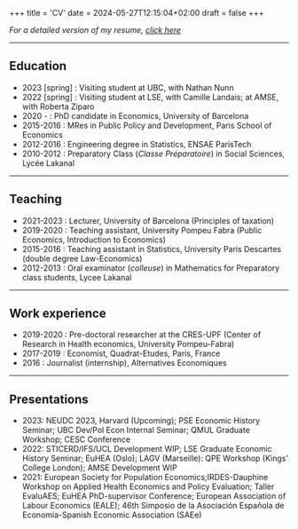 +++
title = 'CV'
date = 2024-05-27T12:15:04+02:00
draft = false
+++

*For a detailed version of my resume, [click here](https://www.dropbox.com/scl/fi/dgxmiolgiwfhvipp4wsll/Beigelman_CV.pdf?rlkey=5vl5yqpbn3du3rfk1neokg3xm&dl=0)*

<!--
https://www.dropbox.com/scl/fi/fpwyw3d77xo4kqvx7v0t5/CV_BEIGELMAN.pdf?rlkey=ojepg8vbku3wr65c1jr41pxsv&dl=0
-->

---

## Education ##

* 2023 [spring] : Visiting student at UBC, with Nathan Nunn
* 2022 [spring] : Visiting student at LSE, with Camille Landais; at AMSE, with Roberta Ziparo
* 2020 - : PhD candidate in Economics, University of Barcelona 
* 2015-2016 : MRes in Public Policy and Development, Paris School of Economics
* 2012-2016 : Engineering degree in Statistics, ENSAE ParisTech
* 2010-2012 : Preparatory Class (*Classe Préparatoire*) in Social Sciences, Lycée Lakanal


---


## Teaching ##

* 2021-2023 : Lecturer, University of Barcelona (Principles of taxation)
* 2019-2020 : Teaching assistant, University Pompeu Fabra (Public Economics, Introduction to Economics)
* 2015-2016 : Teaching assistant in Statistics, University Paris Descartes (double degree Law-Economics)
* 2012-2013 :  Oral examinator (*colleuse*) in Mathematics for Preparatory class students, Lycee Lakanal

---

## Work experience ## 

* 2019-2020 : Pre-doctoral researcher at the CRES-UPF (Center of Research in Health economics, University Pompeu-Fabra)
* 2017-2019 : Economist, Quadrat-Etudes, Paris, France
* 2016 : Journalist (internship), Alternatives Economiques  

---


## Presentations ##

* 2023: NEUDC 2023, Harvard (Upcoming); PSE Economic History Seminar; UBC Dev/Pol Econ Internal Seminar; QMUL Graduate Workshop; CESC Conference
* 2022: STICERD/IFS/UCL Development WIP; LSE Graduate Economic History Seminar; EuHEA (Oslo); LAGV (Marseille): QPE Workshop (Kings’ College London); AMSE Development WIP 
* 2021: European Society for Population Economics;IRDES-Dauphine Workshop on Applied Health Economics and Policy Evaluation; Taller EvaluAES; EuHEA PhD-supervisor Conference; European Association of Labour Economics (EALE); 46th Simposio de la Asociación Española de Economía-Spanish Economic Association (SAEe) 